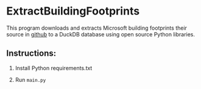 # ExtractBuildingFootprints

This program downloads and extracts Microsoft building footprints their source in [github](https://github.com/Microsoft/USBuildingFootprints) to a DuckDB database using open source Python libraries.

## Instructions:

1. Install Python requirements.txt

2. Run `main.py`
